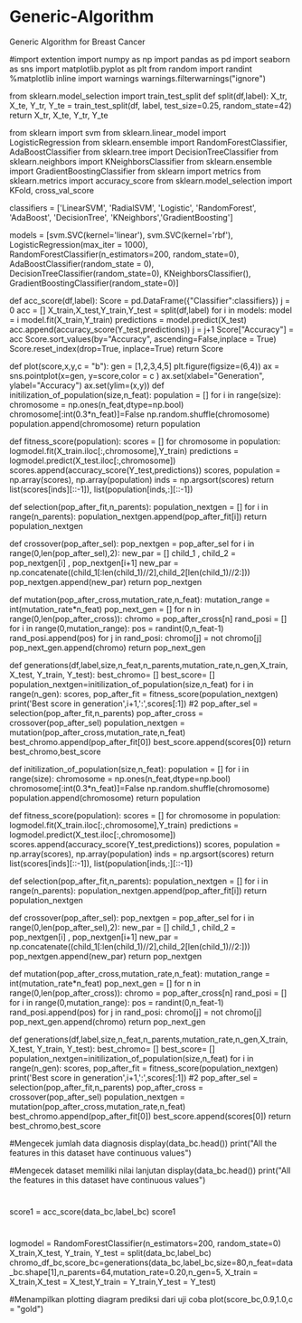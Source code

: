 # Generic-Algorithm
Generic Algorithm for Breast Cancer

#import extention
import numpy as np
import pandas as pd
import seaborn as sns
import matplotlib.pyplot as plt
from random import randint
%matplotlib inline
import warnings
warnings.filterwarnings("ignore")

from sklearn.model_selection import train_test_split
def split(df,label):
    X_tr, X_te, Y_tr, Y_te = train_test_split(df, label, test_size=0.25, random_state=42)
    return X_tr, X_te, Y_tr, Y_te

from sklearn import svm
from sklearn.linear_model import LogisticRegression
from sklearn.ensemble import RandomForestClassifier, AdaBoostClassifier
from sklearn.tree import DecisionTreeClassifier
from sklearn.neighbors import KNeighborsClassifier
from sklearn.ensemble import GradientBoostingClassifier
from sklearn import metrics
from sklearn.metrics import accuracy_score
from sklearn.model_selection import KFold, cross_val_score

classifiers = ['LinearSVM', 'RadialSVM',
               'Logistic',  'RandomForest',
               'AdaBoost',  'DecisionTree',
               'KNeighbors','GradientBoosting']

models = [svm.SVC(kernel='linear'),
          svm.SVC(kernel='rbf'),
          LogisticRegression(max_iter = 1000),
          RandomForestClassifier(n_estimators=200, random_state=0),
          AdaBoostClassifier(random_state = 0),
          DecisionTreeClassifier(random_state=0),
          KNeighborsClassifier(),
          GradientBoostingClassifier(random_state=0)]

def acc_score(df,label):
    Score = pd.DataFrame({"Classifier":classifiers})
    j = 0
    acc = []
    X_train,X_test,Y_train,Y_test = split(df,label)
    for i in models:
        model = i
        model.fit(X_train,Y_train)
        predictions = model.predict(X_test)
        acc.append(accuracy_score(Y_test,predictions))
        j = j+1
    Score["Accuracy"] = acc
    Score.sort_values(by="Accuracy", ascending=False,inplace = True)
    Score.reset_index(drop=True, inplace=True)
    return Score

def plot(score,x,y,c = "b"):
    gen = [1,2,3,4,5]
    plt.figure(figsize=(6,4))
    ax = sns.pointplot(x=gen, y=score,color = c )
    ax.set(xlabel="Generation", ylabel="Accuracy")
    ax.set(ylim=(x,y))
def initilization_of_population(size,n_feat):
    population = []
    for i in range(size):
        chromosome = np.ones(n_feat,dtype=np.bool)
        chromosome[:int(0.3*n_feat)]=False
        np.random.shuffle(chromosome)
        population.append(chromosome)
    return population

def fitness_score(population):
    scores = []
    for chromosome in population:
        logmodel.fit(X_train.iloc[:,chromosome],Y_train)
        predictions = logmodel.predict(X_test.iloc[:,chromosome])
        scores.append(accuracy_score(Y_test,predictions))
    scores, population = np.array(scores), np.array(population)
    inds = np.argsort(scores)
    return list(scores[inds][::-1]), list(population[inds,:][::-1])

def selection(pop_after_fit,n_parents):
    population_nextgen = []
    for i in range(n_parents):
        population_nextgen.append(pop_after_fit[i])
    return population_nextgen

def crossover(pop_after_sel):
    pop_nextgen = pop_after_sel
    for i in range(0,len(pop_after_sel),2):
        new_par = []
        child_1 , child_2 = pop_nextgen[i] , pop_nextgen[i+1]
        new_par = np.concatenate((child_1[:len(child_1)//2],child_2[len(child_1)//2:]))
        pop_nextgen.append(new_par)
    return pop_nextgen

def mutation(pop_after_cross,mutation_rate,n_feat):
    mutation_range = int(mutation_rate*n_feat)
    pop_next_gen = []
    for n in range(0,len(pop_after_cross)):
        chromo = pop_after_cross[n]
        rand_posi = []
        for i in range(0,mutation_range):
            pos = randint(0,n_feat-1)
            rand_posi.append(pos)
        for j in rand_posi:
            chromo[j] = not chromo[j]
        pop_next_gen.append(chromo)
    return pop_next_gen

def generations(df,label,size,n_feat,n_parents,mutation_rate,n_gen,X_train,
                                   X_test, Y_train, Y_test):
    best_chromo= []
    best_score= []
    population_nextgen=initilization_of_population(size,n_feat)
    for i in range(n_gen):
        scores, pop_after_fit = fitness_score(population_nextgen)
        print('Best score in generation',i+1,':',scores[:1])  #2
        pop_after_sel = selection(pop_after_fit,n_parents)
        pop_after_cross = crossover(pop_after_sel)
        population_nextgen = mutation(pop_after_cross,mutation_rate,n_feat)
        best_chromo.append(pop_after_fit[0])
        best_score.append(scores[0])
    return best_chromo,best_score

  def initilization_of_population(size,n_feat):
    population = []
    for i in range(size):
        chromosome = np.ones(n_feat,dtype=np.bool)
        chromosome[:int(0.3*n_feat)]=False
        np.random.shuffle(chromosome)
        population.append(chromosome)
    return population

def fitness_score(population):
    scores = []
    for chromosome in population:
        logmodel.fit(X_train.iloc[:,chromosome],Y_train)
        predictions = logmodel.predict(X_test.iloc[:,chromosome])
        scores.append(accuracy_score(Y_test,predictions))
    scores, population = np.array(scores), np.array(population)
    inds = np.argsort(scores)
    return list(scores[inds][::-1]), list(population[inds,:][::-1])

def selection(pop_after_fit,n_parents):
    population_nextgen = []
    for i in range(n_parents):
        population_nextgen.append(pop_after_fit[i])
    return population_nextgen

def crossover(pop_after_sel):
    pop_nextgen = pop_after_sel
    for i in range(0,len(pop_after_sel),2):
        new_par = []
        child_1 , child_2 = pop_nextgen[i] , pop_nextgen[i+1]
        new_par = np.concatenate((child_1[:len(child_1)//2],child_2[len(child_1)//2:]))
        pop_nextgen.append(new_par)
    return pop_nextgen

def mutation(pop_after_cross,mutation_rate,n_feat):
    mutation_range = int(mutation_rate*n_feat)
    pop_next_gen = []
    for n in range(0,len(pop_after_cross)):
        chromo = pop_after_cross[n]
        rand_posi = []
        for i in range(0,mutation_range):
            pos = randint(0,n_feat-1)
            rand_posi.append(pos)
        for j in rand_posi:
            chromo[j] = not chromo[j]
        pop_next_gen.append(chromo)
    return pop_next_gen

def generations(df,label,size,n_feat,n_parents,mutation_rate,n_gen,X_train,
                                   X_test, Y_train, Y_test):
    best_chromo= []
    best_score= []
    population_nextgen=initilization_of_population(size,n_feat)
    for i in range(n_gen):
        scores, pop_after_fit = fitness_score(population_nextgen)
        print('Best score in generation',i+1,':',scores[:1])  #2
        pop_after_sel = selection(pop_after_fit,n_parents)
        pop_after_cross = crossover(pop_after_sel)
        population_nextgen = mutation(pop_after_cross,mutation_rate,n_feat)
        best_chromo.append(pop_after_fit[0])
        best_score.append(scores[0])
    return best_chromo,best_score

#Mengecek jumlah data diagnosis
display(data_bc.head())
print("All the features in this dataset have continuous values")

#Mengecek dataset memiliki nilai lanjutan
display(data_bc.head())
print("All the features in this dataset have continuous values")

#
score1 = acc_score(data_bc,label_bc)
score1

#
logmodel = RandomForestClassifier(n_estimators=200, random_state=0)
X_train,X_test, Y_train, Y_test = split(data_bc,label_bc)
chromo_df_bc,score_bc=generations(data_bc,label_bc,size=80,n_feat=data_bc.shape[1],n_parents=64,mutation_rate=0.20,n_gen=5,
                         X_train = X_train,X_test = X_test,Y_train = Y_train,Y_test = Y_test)

#Menampilkan plotting diagram prediksi dari uji coba
plot(score_bc,0.9,1.0,c = "gold")

